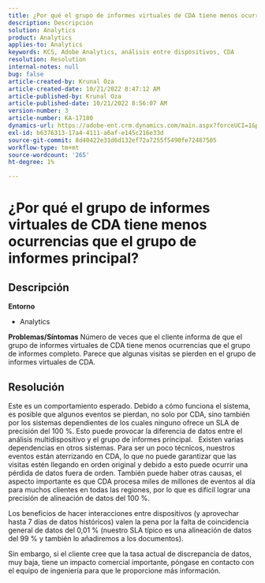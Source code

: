 ```yaml
---
title: ¿Por qué el grupo de informes virtuales de CDA tiene menos ocurrencias que el grupo de informes principal?
description: Descripción
solution: Analytics
product: Analytics
applies-to: Analytics
keywords: KCS, Adobe Analytics, análisis entre dispositivos, CDA
resolution: Resolution
internal-notes: null
bug: false
article-created-by: Krunal Oza
article-created-date: 10/21/2022 8:47:12 AM
article-published-by: Krunal Oza
article-published-date: 10/21/2022 8:56:07 AM
version-number: 3
article-number: KA-17180
dynamics-url: https://adobe-ent.crm.dynamics.com/main.aspx?forceUCI=1&pagetype=entityrecord&etn=knowledgearticle&id=e6ec45f4-1c51-ed11-bba2-0022480867fb
exl-id: b6376313-17a4-4111-a6af-e145c216e33d
source-git-commit: 8d40422e31d6d132ef72a7255f5490fe72487505
workflow-type: tm+mt
source-wordcount: '265'
ht-degree: 1%

---
```


# ¿Por qué el grupo de informes virtuales de CDA tiene menos ocurrencias que el grupo de informes principal?

## Descripción

<b>Entorno</b>
- Analytics



<b>Problemas/Síntomas</b>
Número de veces que el cliente informa de que el grupo de informes virtuales de CDA tiene menos ocurrencias que el grupo de informes completo. Parece que algunas visitas se pierden en el grupo de informes virtuales de CDA.


## Resolución


Este es un comportamiento esperado. Debido a cómo funciona el sistema, es posible que algunos eventos se pierdan, no solo por CDA, sino también por los sistemas dependientes de los cuales ninguno ofrece un SLA de precisión del 100 %. Esto puede provocar la diferencia de datos entre el análisis multidispositivo y el grupo de informes principal.
 
Existen varias dependencias en otros sistemas. Para ser un poco técnicos, nuestros eventos están aterrizando en CDA, lo que no puede garantizar que las visitas estén llegando en orden original y debido a esto puede ocurrir una pérdida de datos fuera de orden. También puede haber otras causas, el aspecto importante es que CDA procesa miles de millones de eventos al día para muchos clientes en todas las regiones, por lo que es difícil lograr una precisión de alineación de datos del 100 %.

Los beneficios de hacer interacciones entre dispositivos (y aprovechar hasta 7 días de datos históricos) valen la pena por la falta de coincidencia general de datos del 0,01 % (nuestro SLA típico es una alineación de datos del 99 % y también lo añadiremos a los documentos).

Sin embargo, si el cliente cree que la tasa actual de discrepancia de datos, muy baja, tiene un impacto comercial importante, póngase en contacto con el equipo de ingeniería para que le proporcione más información.

